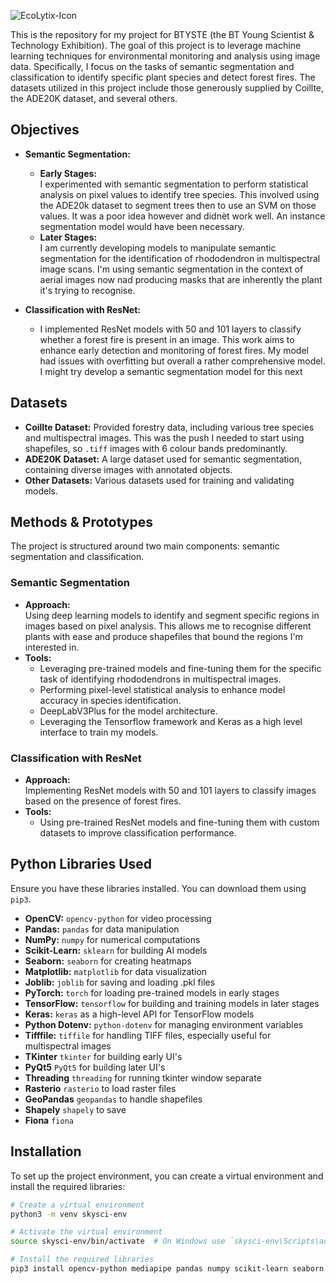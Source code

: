 ![EcoLytix-Icon](https://github.com/user-attachments/assets/541a3711-02e7-458d-87d9-c497837a6bc5)


This is the repository for my project for BTYSTE (the BT Young Scientist & Technology Exhibition). The goal of this project is to leverage machine learning techniques for environmental monitoring and analysis using image data. Specifically, I focus on the tasks of semantic segmentation and classification to identify specific plant species and detect forest fires. The datasets utilized in this project include those generously supplied by Coillte, the ADE20K dataset, and several others.

## Objectives

- **Semantic Segmentation:**  
  - **Early Stages:**  
    I experimented with semantic segmentation to perform statistical analysis on pixel values to identify tree species.
    This involved using the ADE20k dataset to segment trees then to use an SVM on those values. It was a poor idea however and didnèt work well.
    An instance segmentation model would have been necessary.
  - **Later Stages:**  
    I am currently developing models to manipulate semantic segmentation for the identification of rhododendron in multispectral image scans.
    I'm using semantic segmentation in the context of aerial images now nad producing masks that are inherently the plant it's trying to recognise.

- **Classification with ResNet:**  
  - I implemented ResNet models with 50 and 101 layers to classify whether a forest fire is present in an image. This work aims to enhance early detection and monitoring of forest fires. My model had issues with overfitting but overall a rather comprehensive model.
  I might try develop a semantic segmentation model for this next

## Datasets

- **Coillte Dataset:** Provided forestry data, including various tree species and multispectral images. This was the push I needed to start using shapefiles, so `.tiff` images with 6 colour bands predominantly.
- **ADE20K Dataset:** A large dataset used for semantic segmentation, containing diverse images with annotated objects.
- **Other Datasets:** Various datasets used for training and validating models.

## Methods & Prototypes

The project is structured around two main components: semantic segmentation and classification.

### Semantic Segmentation

- **Approach:**  
  Using deep learning models to identify and segment specific regions in images based on pixel analysis. This allows me to recognise different plants with ease and produce shapefiles that bound the regions I'm interested in.
- **Tools:**  
  - Leveraging pre-trained models and fine-tuning them for the specific task of identifying rhododendrons in multispectral images.
  - Performing pixel-level statistical analysis to enhance model accuracy in species identification.
  - DeepLabV3Plus for the model architecture.
  - Leveraging the Tensorflow framework and Keras as a high level interface to train my models.
  

### Classification with ResNet

- **Approach:**  
  Implementing ResNet models with 50 and 101 layers to classify images based on the presence of forest fires.
- **Tools:**  
  - Using pre-trained ResNet models and fine-tuning them with custom datasets to improve classification performance.

## Python Libraries Used

Ensure you have these libraries installed. You can download them using `pip3`.

- **OpenCV:** `opencv-python` for video processing
- **Pandas:** `pandas` for data manipulation
- **NumPy:** `numpy` for numerical computations
- **Scikit-Learn:** `sklearn` for building AI models
- **Seaborn:** `seaborn` for creating heatmaps
- **Matplotlib:** `matplotlib` for data visualization
- **Joblib:** `joblib` for saving and loading .pkl files
- **PyTorch:** `torch` for loading pre-trained models in early stages
- **TensorFlow:** `tensorflow` for building and training models in later stages
- **Keras:** `keras` as a high-level API for TensorFlow models
- **Python Dotenv:** `python-dotenv` for managing environment variables
- **Tifffile:** `tiffile` for handling TIFF files, especially useful for multispectral images
- **TKinter** `tkinter` for building early UI's
- **PyQt5** `PyQt5` for building later UI's
- **Threading** `threading` for running tkinter window separate
- **Rasterio** `rasterio` to load raster files
- **GeoPandas** `geopandas` to handle shapefiles
- **Shapely** `shapely` to save 
- **Fiona** `fiona`

## Installation

To set up the project environment, you can create a virtual environment and install the required libraries:

```bash
# Create a virtual environment
python3 -m venv skysci-env

# Activate the virtual environment
source skysci-env/bin/activate  # On Windows use `skysci-env\Scripts\activate`

# Install the required libraries
pip3 install opencv-python mediapipe pandas numpy scikit-learn seaborn matplotlib joblib torch tensorflow keras python-dotenv tifffile
